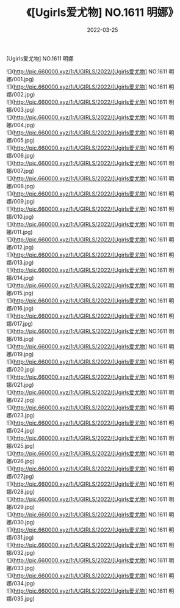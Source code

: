 ﻿---
layout: post
title:  《[Ugirls爱尤物] NO.1611 明娜》
date:   2022-03-25
img: http://pic.660000.xyz/1:/UGIRLS/2022/[Ugirls爱尤物] NO.1611 明娜/000.jpg
categories: [美女, 清纯, 唯美]
---

[Ugirls爱尤物] NO.1611 明娜

 ![](http://pic.660000.xyz/1:/UGIRLS/2022/[Ugirls爱尤物] NO.1611 明娜/001.jpg) <br>![](http://pic.660000.xyz/1:/UGIRLS/2022/[Ugirls爱尤物] NO.1611 明娜/002.jpg) <br>![](http://pic.660000.xyz/1:/UGIRLS/2022/[Ugirls爱尤物] NO.1611 明娜/003.jpg) <br>![](http://pic.660000.xyz/1:/UGIRLS/2022/[Ugirls爱尤物] NO.1611 明娜/004.jpg) <br>![](http://pic.660000.xyz/1:/UGIRLS/2022/[Ugirls爱尤物] NO.1611 明娜/005.jpg) <br>![](http://pic.660000.xyz/1:/UGIRLS/2022/[Ugirls爱尤物] NO.1611 明娜/006.jpg) <br>![](http://pic.660000.xyz/1:/UGIRLS/2022/[Ugirls爱尤物] NO.1611 明娜/007.jpg) <br>![](http://pic.660000.xyz/1:/UGIRLS/2022/[Ugirls爱尤物] NO.1611 明娜/008.jpg) <br>![](http://pic.660000.xyz/1:/UGIRLS/2022/[Ugirls爱尤物] NO.1611 明娜/009.jpg) <br>![](http://pic.660000.xyz/1:/UGIRLS/2022/[Ugirls爱尤物] NO.1611 明娜/010.jpg) <br>![](http://pic.660000.xyz/1:/UGIRLS/2022/[Ugirls爱尤物] NO.1611 明娜/011.jpg) <br>![](http://pic.660000.xyz/1:/UGIRLS/2022/[Ugirls爱尤物] NO.1611 明娜/012.jpg) <br>![](http://pic.660000.xyz/1:/UGIRLS/2022/[Ugirls爱尤物] NO.1611 明娜/013.jpg) <br>![](http://pic.660000.xyz/1:/UGIRLS/2022/[Ugirls爱尤物] NO.1611 明娜/014.jpg) <br>![](http://pic.660000.xyz/1:/UGIRLS/2022/[Ugirls爱尤物] NO.1611 明娜/015.jpg) <br>![](http://pic.660000.xyz/1:/UGIRLS/2022/[Ugirls爱尤物] NO.1611 明娜/016.jpg) <br>![](http://pic.660000.xyz/1:/UGIRLS/2022/[Ugirls爱尤物] NO.1611 明娜/017.jpg) <br>![](http://pic.660000.xyz/1:/UGIRLS/2022/[Ugirls爱尤物] NO.1611 明娜/018.jpg) <br>![](http://pic.660000.xyz/1:/UGIRLS/2022/[Ugirls爱尤物] NO.1611 明娜/019.jpg) <br>![](http://pic.660000.xyz/1:/UGIRLS/2022/[Ugirls爱尤物] NO.1611 明娜/020.jpg) <br>![](http://pic.660000.xyz/1:/UGIRLS/2022/[Ugirls爱尤物] NO.1611 明娜/021.jpg) <br>![](http://pic.660000.xyz/1:/UGIRLS/2022/[Ugirls爱尤物] NO.1611 明娜/022.jpg) <br>![](http://pic.660000.xyz/1:/UGIRLS/2022/[Ugirls爱尤物] NO.1611 明娜/023.jpg) <br>![](http://pic.660000.xyz/1:/UGIRLS/2022/[Ugirls爱尤物] NO.1611 明娜/024.jpg) <br>![](http://pic.660000.xyz/1:/UGIRLS/2022/[Ugirls爱尤物] NO.1611 明娜/025.jpg) <br>![](http://pic.660000.xyz/1:/UGIRLS/2022/[Ugirls爱尤物] NO.1611 明娜/026.jpg) <br>![](http://pic.660000.xyz/1:/UGIRLS/2022/[Ugirls爱尤物] NO.1611 明娜/027.jpg) <br>![](http://pic.660000.xyz/1:/UGIRLS/2022/[Ugirls爱尤物] NO.1611 明娜/028.jpg) <br>![](http://pic.660000.xyz/1:/UGIRLS/2022/[Ugirls爱尤物] NO.1611 明娜/029.jpg) <br>![](http://pic.660000.xyz/1:/UGIRLS/2022/[Ugirls爱尤物] NO.1611 明娜/030.jpg) <br>![](http://pic.660000.xyz/1:/UGIRLS/2022/[Ugirls爱尤物] NO.1611 明娜/031.jpg) <br>![](http://pic.660000.xyz/1:/UGIRLS/2022/[Ugirls爱尤物] NO.1611 明娜/032.jpg) <br>![](http://pic.660000.xyz/1:/UGIRLS/2022/[Ugirls爱尤物] NO.1611 明娜/033.jpg) <br>![](http://pic.660000.xyz/1:/UGIRLS/2022/[Ugirls爱尤物] NO.1611 明娜/034.jpg) <br>![](http://pic.660000.xyz/1:/UGIRLS/2022/[Ugirls爱尤物] NO.1611 明娜/035.jpg) <br>
